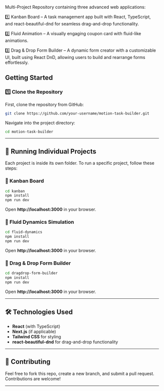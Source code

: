 Multi-Project Repository containing three advanced web applications:

1️⃣ Kanban Board – A task management app built with React, TypeScript, and react-beautiful-dnd for seamless drag-and-drop functionality.

2️⃣ Fluid Animation – A visually engaging coupon card with fluid-like animations.

3️⃣ Drag & Drop Form Builder – A dynamic form creator with a customizable UI, built using React DnD, allowing users to build and rearrange forms effortlessly.

## **Getting Started**

### **1️⃣ Clone the Repository**

First, clone the repository from GitHub:

```sh
git clone https://github.com/your-username/motion-task-builder.git
```

Navigate into the project directory:

```sh
cd motion-task-builder
```

---

## **🚀 Running Individual Projects**

Each project is inside its own folder. To run a specific project, follow these steps:

### **📌 Kanban Board**

```sh
cd kanban
npm install
npm run dev
```

Open **http://localhost:3000** in your browser.

### **📌 Fluid Dynamics Simulation**

```sh
cd fluid-dynamics
npm install
npm run dev
```

Open **http://localhost:3000** in your browser.

### **📌 Drag & Drop Form Builder**

```sh
cd dragdrop-form-builder
npm install
npm run dev
```

Open **http://localhost:3000** in your browser.

---

## **🛠️ Technologies Used**

- **React** (with TypeScript)
- **Next.js** (if applicable)
- **Tailwind CSS** for styling
- **react-beautiful-dnd** for drag-and-drop functionality

---

## **🤝 Contributing**

Feel free to fork this repo, create a new branch, and submit a pull request. Contributions are welcome!

---
